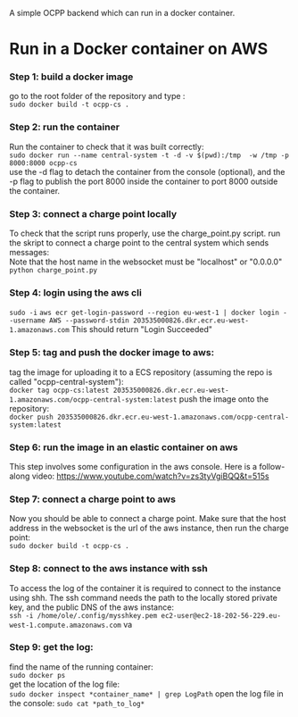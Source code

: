 A simple OCPP backend which can run in a docker container.

# Run in a Docker container on AWS

### Step 1: build a docker image
go to the root folder of the repository and type : \
`sudo docker build -t ocpp-cs .`

### Step 2: run the container
Run the container to check that it was built correctly: \
`sudo docker run --name central-system -t -d -v $(pwd):/tmp  -w /tmp -p 8000:8000 ocpp-cs` \
use the -d flag to detach the container from the console (optional), and the -p flag to publish the port 8000 inside 
the container to port 8000 outside the container.

### Step 3: connect a charge point locally
To check that the script runs properly, use the charge_point.py script.
run the skript to connect a charge point to the central system which sends messages: \
Note that the host name in the websocket must be "localhost" or "0.0.0.0"
`python charge_point.py`

### Step 4: login using the aws cli
`sudo -i`
`aws ecr get-login-password --region eu-west-1 | docker login --username AWS --password-stdin 203535000826.dkr.ecr.eu-west-1.amazonaws.com`
This should return "Login Succeeded"

### Step 5: tag and push the docker image to aws:
tag the image for uploading it to a ECS repository (assuming the repo is called "ocpp-central-system"): \
`docker tag ocpp-cs:latest 203535000826.dkr.ecr.eu-west-1.amazonaws.com/ocpp-central-system:latest`
push the image onto the repository: \
`docker push 203535000826.dkr.ecr.eu-west-1.amazonaws.com/ocpp-central-system:latest`

### Step 6: run the image in an elastic container on aws
This step involves some configuration in the aws console. Here is a follow-along video:
https://www.youtube.com/watch?v=zs3tyVgiBQQ&t=515s

### Step 7: connect a charge point to aws
Now you should be able to connect a charge point.
Make sure that the host address in the websocket is the url of the
aws instance, then run the charge point: \
`sudo docker build -t ocpp-cs .`

### Step 8: connect to the aws instance with ssh
To access the log of the container it is required to connect to the instance
using shh. The ssh command needs the path to the locally stored private key,
and the public DNS of the aws instance: \
`ssh -i /home/ole/.config/mysshkey.pem ec2-user@ec2-18-202-56-229.eu-west-1.compute.amazonaws.com`
va
### Step 9: get the log:
find the name of the running container: \
`sudo docker ps` \
get the location of the log file: \
`sudo docker inspect *container_name* | grep LogPath`
open the log file in the console:
`sudo cat *path_to_log*`
